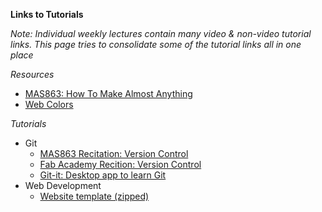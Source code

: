 **Links to Tutorials**

*Note: Individual weekly lectures contain many video & non-video tutorial links. This page tries to consolidate some of the tutorial links all in one place*

*Resources*
* [MAS863: How To Make Almost Anything](http://fab.cba.mit.edu/classes/MAS.863/)
* [Web Colors](https://www.rapidtables.com/web/color/index.html)

*Tutorials*
* Git
  * [MAS863 Recitation: Version Control](http://fab.cba.mit.edu/classes/MAS.863/doc/webpage_recitation/index.html)
  * [Fab Academy Recition: Version Control](http://fab.academany.org/2019/recitations/version-control/index.html#1)
  * [Git-it: Desktop app to learn Git](http://jlord.us/git-it/)  
* Web Development
  * [Website template (zipped)](resources/website-template.zip)
